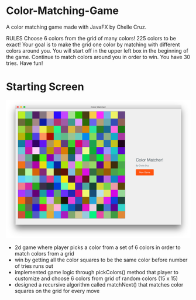 # Color-Matching-Game
A color matching game made with JavaFX by Chelle Cruz.

RULES
Choose 6 colors from the grid of many colors! 225 colors to be exact!
Your goal is to make the grid one color by matching with different colors around you. 
You will start off in the upper left box in the beginning of the game.
Continue to match colors around you in order to win.
You have 30 tries.
Have fun!

# Starting Screen

![Starting Screen](https://github.com/chelleccarlyle/Color-Matching-Game/blob/master/starting-screen.png)

* 2d game where player picks a color from a set of 6 colors in order to match colors from a grid
* win by getting all the color squares to be the same color before number of tries runs out 
* implemented game logic through pickColors() method that player to customize and choose 6 colors from grid of random colors (15 x 15)
* designed a recursive algorithm called matchNext() that matches color squares on the grid for every move


